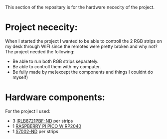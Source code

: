 This section of the repositary is for the hardware nececity of the project.

# Project nececity:
When I started the project I wanted to be able to controll the 2 RGB strips on my desk through WIFI since the remotes were pretty broken and why not?
The project needed the following:
* Be able to run both RGB strips separately.
* Be able to controll them with my computer.
* Be fully made by me(except the components and things I couldnt do myself)


# Hardware components:
For the project I used:
* 3 [IRLB8721PBF-ND](https://www.digikey.ca/en/products/detail/infineon-technologies/IRLB8721PBF/2127670) per strips
* 1 [RASPBERRY PI PICO W RP2040](https://www.digikey.ca/en/products/detail/raspberry-pi/SC0918/16608263)
* 1 [S7002-ND](https://www.digikey.ca/en/products/detail/sullins-connector-solutions/PPTC041LFBN-RC/810144) per strips
